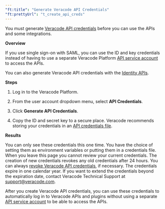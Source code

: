 ```yaml
---
"ft:title": "Generate Veracode API Credentials"
"ft:prettyUrl": "t_create_api_creds"
---
```

You must generate [Veracode API credentials](https://docs.veracode.com/r/c_api_credentials3) before you can use the APIs and some integrations.

<p font-size="13pt"><b>Overview</b></p>

If you use single sign-on with SAML, you can use the ID and key credentials instead of having to use a separate Veracode Platform [API service account](https://docs.veracode.com/r/c_about_veracode_accounts) to access the APIs.

You can also generate Veracode API credentials with the [Identity APIs](https://docs.veracode.com/r/c_identity_gen_creds).

<p font-size="13pt"><b>Steps</b></p>

1.  Log in to the Veracode Platform.

2.  From the user account dropdown menu, select **API Credentials**.

3.  Click **Generate API Credentials**.

4.  Copy the ID and secret key to a secure place. Veracode recommends storing your credentials in an [API credentials file](https://docs.veracode.com/r/c_configure_api_cred_file).

<p font-size="13pt"><b>Results</b></p>

You can only see these credentials this one time. You have the choice of setting them as environment variables or putting them in a credentials file. When you leave this page you cannot review your current credentials. The creation of new credentials revokes any old credentials after 24 hours. You can always [revoke Veracode API credentials](https://docs.veracode.com/r/t_revoke_creds), if necessary. The credentials expire in one calendar year. If you want to extend the credentials beyond the expiration date, contact Veracode Technical Support at support@veracode.com.

After you create Veracode API credentials, you can use these credentials to automatically log in to Veracode APIs and plugins without using a separate [API service account](https://docs.veracode.com/r/c_API_roles) to be able to access the APIs.


